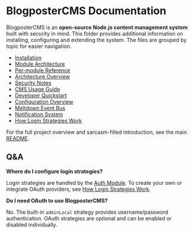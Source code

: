 # BlogposterCMS Documentation

BlogposterCMS is an **open-source Node.js content management system** built with security in mind.
This folder provides additional information on installing, configuring and extending the system. The files are grouped by topic for easier navigation.

- [Installation](installation.md)
- [Module Architecture](modules.md)
- [Per-module Reference](modules)
- [Architecture Overview](architecture.md)
- [Security Notes](security.md)
- [CMS Usage Guide](guide.md)
- [Developer Quickstart](developer_quickstart.md)
- [Configuration Overview](configuration.md)
- [Meltdown Event Bus](meltdown_event_bus.md)
- [Notification System](notification_system.md)
- [How Login Strategies Work](how_login_strategies_work.md)

For the full project overview and sarcasm-filled introduction, see the main [README](../README.md).

## Q&A

**Where do I configure login strategies?**

Login strategies are handled by the [Auth Module](modules/auth.md). To create your own or integrate OAuth providers, see [How Login Strategies Work](how_login_strategies_work.md).

**Do I need OAuth to use BlogposterCMS?**

No. The built-in `adminLocal` strategy provides username/password authentication. OAuth strategies are optional and can be enabled or disabled individually.
